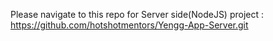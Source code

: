 Please navigate to this repo for Server side(NodeJS) project : https://github.com/hotshotmentors/Yengg-App-Server.git
